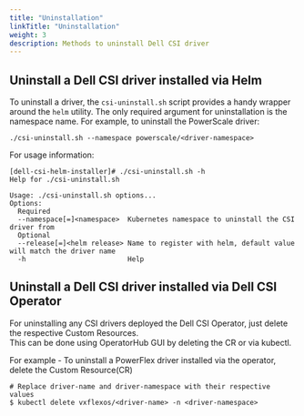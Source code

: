 ```yaml
---
title: "Uninstallation"
linkTitle: "Uninstallation"
weight: 3
description: Methods to uninstall Dell CSI driver
---
```


## Uninstall a Dell CSI driver installed via Helm

To uninstall a driver, the `csi-uninstall.sh` script provides a handy wrapper around the `helm` utility. The only required argument for uninstallation is the namespace name. For example, to uninstall the PowerScale driver:

```
./csi-uninstall.sh --namespace powerscale/<driver-namespace>
```

For usage information:
```
[dell-csi-helm-installer]# ./csi-uninstall.sh -h
Help for ./csi-uninstall.sh

Usage: ./csi-uninstall.sh options...
Options:
  Required
  --namespace[=]<namespace>  Kubernetes namespace to uninstall the CSI driver from
  Optional
  --release[=]<helm release> Name to register with helm, default value will match the driver name
  -h                         Help
```

## Uninstall a Dell CSI driver installed via Dell CSI Operator

For uninstalling any CSI drivers deployed the Dell CSI Operator, just delete the respective Custom Resources.  
This can be done using OperatorHub GUI by deleting the CR or via kubectl.
    
For example - To uninstall a PowerFlex driver installed via the operator, delete the Custom Resource(CR)

```
# Replace driver-name and driver-namespace with their respective values
$ kubectl delete vxflexos/<driver-name> -n <driver-namespace>
```
